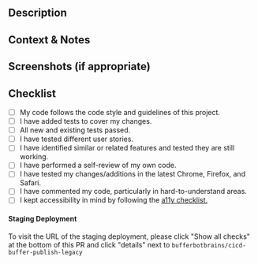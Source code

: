<!--- Provide a general summary of your changes in the Title above. -->

## Description

<!--- Describe your changes in detail. -->

## Context & Notes

<!--- Why is this change required? What problem does it solve? -->
<!--- Is there a related JIRA card? Please link to it here. -->

## Screenshots (if appropriate)

## Checklist

<!--- Go over all the following points, and put an `x` in all the boxes that apply. -->

-   [ ] My code follows the code style and guidelines of this project. <!--- eslint -->
-   [ ] I have added tests to cover my changes.
-   [ ] All new and existing tests passed.
-   [ ] I have tested different user stories. <!--- e.g. team members, different plans -->
-   [ ] I have identified similar or related features and tested they are still working.
-   [ ] I have performed a self-review of my own code.
-   [ ] I have tested my changes/additions in the latest Chrome, Firefox, and Safari.
-   [ ] I have commented my code, particularly in hard-to-understand areas.
-   [ ] I kept accessibility in mind by following the [a11y checklist.](https://www.notion.so/buffer/Workflow-Checklist-e64d86eb795140bcbfdc16d1c72e573f)

#### Staging Deployment

To visit the URL of the staging deployment, please click "Show all checks" at the bottom of this PR and click "details" next to `bufferbotbrains/cicd-buffer-publish-legacy`
